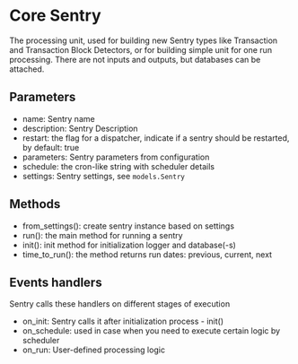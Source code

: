 # Core Sentry

The processing unit, used for building new Sentry types like Transaction and Transaction Block Detectors, or for
building simple unit for one run processing. There are not inputs and outputs, but databases can be attached.

## Parameters

- name: Sentry name
- description: Sentry Description
- restart: the flag for a dispatcher, indicate if a sentry should be restarted, by default: true
- parameters: Sentry parameters from configuration
- schedule: the cron-like string with scheduler details
- settings: Sentry settings, see `models.Sentry`

## Methods

- from_settings(): create sentry instance based on settings
- run(): the main method for running a sentry
- init(): init method for initialization logger and database(-s)
- time_to_run(): the method returns run dates: previous, current, next

## Events handlers

Sentry calls these handlers on different stages of execution

- on_init: Sentry calls it after initialization process - init()
- on_schedule: used in case when you need to execute certain logic by scheduler
- on_run: User-defined processing logic 
